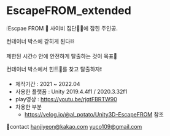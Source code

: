 # EscapeFROM_extended

🕯Escpae FROM 🔦
사이비 집단🧟‍♂️에 잡힌 주인공.

컨테이너 박스에 갇히게 된다⛓

제한된 시간⏱ 안에 안전하게 탈출하는 것이 목표👣

컨테이너 박스에서 힌트🔑를 찾고 탈출하자❗️


- 제작기간 : 2021 ~ 2022.04
- 사용한 플랫폼 : Unity 2019.4.4f1 / 2020.3.32f1
- play영상 : https://youtu.be/rjqtFBRTW90
- 차용한 부분
  - https://velog.io/@al_potato/Unity3D-EscapeFROM 참조


🔗contact
hanjiyeon@kakao.com
yuco109@gmail.com
